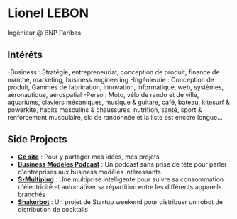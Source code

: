 # Lionel LEBON
Ingénieur @ BNP Paribas

## Intérêts
-Business
: Stratégie, entrepreneuriat, conception de produit, finance de marché, marketing, business engineering
-Ingénieurie
: Conception de produit, Gammes de fabrication, innovation, informatique, web, systèmes, aéronautique, aérospatial
-Perso
: Moto, vélo de rando et de ville, aquariums, claviers mécaniques, musique & guitare, café, bateau, kitesurf & powerkite, habits masculins & chaussures, nutrition, santé, sport & renforcement musculaire, ski de randonnée et la liste est encore longue...

## Side Projects
- **[Ce site](https://lionellebon.com)**
: Pour y partager mes idées, mes projets
- **[Business Modèles Podcast](http://businessmodeles.fr)**
: Un podcast sans prise de tête pour parler d'entreprises aux business modèles intéressants
- **[S•Multiplug](https://www.kisskissbankbank.com/fr/projects/s-multiplug-la-multiprise-intelligente-avec-arts-et-metiers-a-metz)**
: Une multiprise intelligente pour suivre sa consommation d'électricité et automatiser sa répartition entre les différents appareils branchés
- **[Shakerbot](https://mailchi.mp/798633be4238/shakerbot?fbclid=IwAR3d6aZWzmwPbonkywdQyFzgahC0esA4oUYLi6FeOLeR2nqpxfIzjXsBq7s)**
: Un projet de Startup weekend pour distribuer un robot de distribution de cocktails



